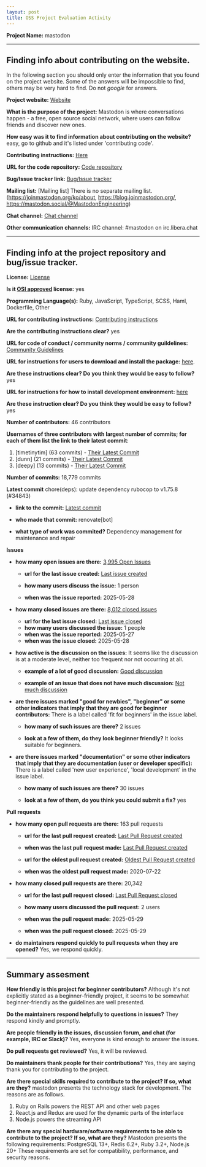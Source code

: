 ```yaml
---
layout: post
title: OSS Project Evaluation Activity
---
```



__Project Name:__  mastodon


---

## Finding info about contributing on the website.

In the following section you should only enter the information that you
found on the project website. Some of the answers will be impossible to find, others
may be very hard to find. Do not _google_ for answers.

__Project website:__ [Website](https://joinmastodon.org/ko)


__What is the purpose of the project:__ Mastodon is where conversations happen - a free, open source social network, where users can follow friends and discover new ones.


__How easy was it to find information about contributing on the website?__ easy, go to github and it's listed under 'contributing code'.


__Contributing instructions:__ [Here](https://github.com/mastodon/.github/blob/main/CONTRIBUTING.md) 

__URL for the code repository:__ [Code repository](https://github.com/orgs/mastodon/repositories)

__Bug/Issue tracker link:__ [Bug/Issue tracker](https://github.com/mastodon/mastodon/issues) 

__Mailing list:__ [Mailing list] There is no separate mailing list.(https://joinmastodon.org/ko/about, https://blog.joinmastodon.org/, https://mastodon.social/@MastodonEngineering) 

__Chat channel:__ [Chat channel](https://github.com/mastodon/mastodon/discussions)

__Other communication channels:__ IRC channel: #mastodon on irc.libera.chat


---

## Finding info at the project repository and bug/issue tracker.

__License:__ [License](https://github.com/mastodon/mastodon/blob/main/LICENSE)

__Is it [OSI approved](https://opensource.org/licenses/alphabetical) license:__ yes

__Programming Language(s):__ Ruby, JavaScript, TypeScript, SCSS, Haml, Dockerfile, Other

__URL for contributing instructions:__ [Contributing instructions](https://github.com/mastodon/.github/blob/main/CONTRIBUTING.md)

__Are the contributing instructions clear?__ yes


__URL for code of conduct / community norms / community guildelines:__ [Community Guidelines](https://github.com/mastodon/.github/blob/main/CODE_OF_CONDUCT.md)

__URL for instructions for users to download and install the package:__  [here](https://docs.joinmastodon.org/admin/install/). 


__Are these instructions clear? Do you think they would be easy to follow?__ yes


__URL for instructions for how to install development environment:__ [here](https://docs.joinmastodon.org/dev/setup/)


__Are these instruction clear? Do you think they would be easy to follow?__ yes


__Number of contributors:__ 46 contributors


__Usernames of three contributors with largest number of commits; for
each of them list the link to their latest commit__:

1. [timetinytim] (63 commits) - [Their Latest Commit](https://github.com/mastodon/chart/commit/9f4ebfa8bce4a5fdda0d4a709216403f8743d32a)
1. [dunn] (21 commits) - [Their Latest Commit](https://github.com/mastodon/chart/commit/63a052b6a5c19dabd172c15c1fd74298dcc544b2)
1. [deepy] (13 commits) - [Their Latest Commit](https://github.com/mastodon/chart/commit/ae892d539ed35433ceadeadaf87113cca75c2ea7)


__Number of commits:__ 18,779 commits

__Latest commit__ chore(deps): update dependency rubocop to v1.75.8 (#34843)

- __link to the commit:__ [Latest commit](https://github.com/mastodon/mastodon/commit/ca41a95872545502dbc6bae6f7237ee20acc38ee)

- __who made that commit:__ renovate[bot]

- __what type of work was commited?__ Dependency management for maintenance and repair


__Issues__

- __how many open issues are there:__ [3,995 Open Issues](https://github.com/mastodon/mastodon/issues?q=is%3Aissue%20state%3Aopen%20sort%3Acreated-desc)

    - __url for the last issue created:__ [Last issue created](https://github.com/mastodon/mastodon/issues/34841)

    - __how many users discuss the issue:__ 1 person
    
    - __when was the issue reported:__ 2025-05-28
    

- __how many closed issues are there:__ [8,012 closed issues](https://github.com/mastodon/mastodon/issues?q=is%3Aissue%20state%3Aclosed%20sort%3Acreated-desc)
    - __url for the last issue closed:__ [Last issue closed](https://github.com/mastodon/mastodon/issues/34822)
    - __how many users discussed the issue:__ 1 people
    - __when was the issue reported:__ 2025-05-27
    - __when was the issue closed:__ 2025-05-28

- __how active is the discussion on the issues:__ It seems like the discussion is at a moderate level, neither too frequent nor not occurring at all.

    - __example of a lot of good discussion:__ [Good discussion](https://github.com/mastodon/mastodon/discussions/31678)
    
    - __example of an issue that does not have much discussion:__ [Not much discussion](https://github.com/mastodon/mastodon/discussions/32692)



- __are there issues marked "good for newbies", "beginner" or some other indicators that imply that they are good for beginner contributors:__ There is a label called 'fit for beginners' in the issue label.

    - __how many of such issues are there?__ 2 issues
    
    - __look at a few of them, do they look beginner friendly?__ It looks suitable for beginners.



- __are there issues marked "documentation" or some other indicators that imply that they are documentation (user or developer specific):__ There is a label called 'new user experience', 'local development' in the issue label.

    - __how many of such issues are there?__ 30 issues
    
    - __look at a few of them, do you think you could submit a fix?__ yes



__Pull requests__

- __how many open pull requests are there:__ 163 pull requests

    - __url for the last pull request created:__ [Last Pull Request created](https://github.com/mastodon/mastodon/pull/34846)
    
    - __when was the last pull request made:__ [Last Pull Request created](2025-05-29)

    - __url for the oldest pull request created:__ [Oldest Pull Request created](https://github.com/mastodon/mastodon/pull/14371)
    
    - __when was the oldest pull request made:__ 2020-07-22

- __how many closed pull requests are there:__ 20,342

    - __url for the last pull request closed:__ [Last Pull Request closed](https://github.com/mastodon/mastodon/pull/34843)
    
    - __how many users discussed the pull request:__ 2 users
    
    - __when was the pull request made:__ 2025-05-29  
    
    - __when was the pull request closed:__ 2025-05-29
    

- __do maintainers respond quickly to pull requests when they are opened?__ Yes, we respond quickly.




---


## Summary assesment
__How friendly is this project for beginner contributors?__ Although it's not explicitly stated as a beginner-friendly project, it seems to be somewhat beginner-friendly as the guidelines are well presented.



__Do the maintainers respond helpfully to questions in issues?__ They respond kindly and promptly.



__Are people friendly in the issues, discussion forum, and chat (for example, IRC or Slack)?__ Yes, everyone is kind enough to answer the issues.



__Do pull requests get reviewed?__ Yes, it will be reviewed.



__Do maintainers thank people for their contributions?__ 
Yes, they are saying thank you for contributing to the project.



__Are there special skills required to contribute to the project? If so, what are they?__ mastodon presents the technology stack for development. The reasons are as follows.
1. Ruby on Rails powers the REST API and other web pages
2. React.js and Redux are used for the dynamic parts of the interface
3. Node.js powers the streaming API



__Are there any special hardware/software requirements to be able to contribute to the project? If so, what are they?__
Mastodon presents the following requirements:
PostgreSQL 13+, Redis 6.2+, Ruby 3.2+, Node.js 20+
These requirements are set for compatibility, performance, and security reasons.